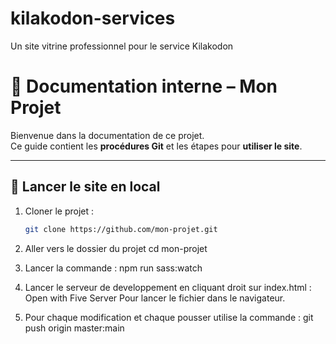 # kilakodon-services

Un site vitrine professionnel pour le service Kilakodon

# 📘 Documentation interne – Mon Projet

Bienvenue dans la documentation de ce projet.  
Ce guide contient les **procédures Git** et les étapes pour **utiliser le site**.

---

## 🚀 Lancer le site en local

1. Cloner le projet :

   ```bash
   git clone https://github.com/mon-projet.git

   ```

2. Aller vers le dossier du projet
   cd mon-projet

3. Lancer la commande :
   npm run sass:watch

4. Lancer le serveur de developpement en cliquant droit sur index.html :
   Open with Five Server
   Pour lancer le fichier dans le navigateur.

5. Pour chaque modification et chaque pousser utilise la commande :
   git push origin master:main
